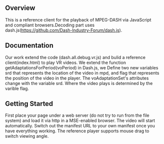 ## Overview
This is a reference client for the playback of MPEG-DASH via JavaScript and compliant browsers.Decoding part uses dash.js(https://github.com/Dash-Industry-Forum/dash.js).

## Documentation
Our work extend the code (dash.all.debug.vr.js) and bulid a reference client(index.html) to play VR videos.
We extend the function getAdaptationsForPeriod(voPeriod) in Dash.js,  we Define two new variables srd that represents the location of the video in mpd, and flag that represents the position of the video in the player. The voAdaptationSet's attributes change with the variable srd. Where the video plays is determined by the varible flag.

## Getting Started
First place your page under a web server (do not try to run from the file system) and load it via http in a MSE-enabled browser. The video will start automatically. Switch out the manifest URL to your own manifest once you have everything working. The reference player supports mouse drag to switch viewing angle.
